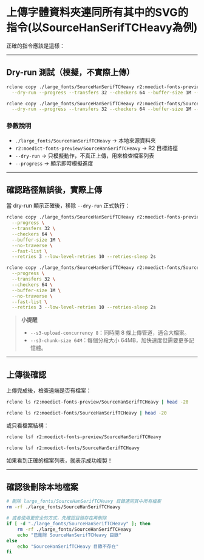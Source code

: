 # 上傳字體資料夾連同所有其中的SVG的指令(以SourceHanSerifTCHeavy為例)

正確的指令應該是這樣：

---

## **Dry-run 測試（模擬，不實際上傳）**

```bash
rclone copy ./large_fonts/SourceHanSerifTCHeavy r2:moedict-fonts-preview/SourceHanSerifTCHeavy \
  --dry-run --progress --transfers 32 --checkers 64 --buffer-size 1M --no-traverse --fast-list
```

```bash
rclone copy ./large_fonts/SourceHanSerifTCHeavy r2:moedict-fonts/SourceHanSerifTCHeavy \
  --dry-run --progress --transfers 32 --checkers 64 --buffer-size 1M --no-traverse --fast-list
```

### **參數說明**

* `./large_fonts/SourceHanSerifTCHeavy` → 本地來源資料夾
* `r2:moedict-fonts-preview/SourceHanSerifTCHeavy` → R2 目標路徑
* `--dry-run` → 只模擬動作，不真正上傳，用來檢查檔案列表
* `--progress` → 顯示即時模擬進度

---

## **確認路徑無誤後，實際上傳**

當 dry-run 顯示正確後，移除 `--dry-run` 正式執行：

```bash
rclone copy ./large_fonts/SourceHanSerifTCHeavy r2:moedict-fonts-preview/SourceHanSerifTCHeavy \
  --progress \
  --transfers 32 \
  --checkers 64 \
  --buffer-size 1M \
  --no-traverse \
  --fast-list \
  --retries 3 --low-level-retries 10 --retries-sleep 2s
```

```bash
rclone copy ./large_fonts/SourceHanSerifTCHeavy r2:moedict-fonts/SourceHanSerifTCHeavy \
  --progress \
  --transfers 32 \
  --checkers 64 \
  --buffer-size 1M \
  --no-traverse \
  --fast-list \
  --retries 3 --low-level-retries 10 --retries-sleep 2s
```

> **小提醒**
>
> * `--s3-upload-concurrency 8`：同時開 8 條上傳管道，適合大檔案。
> * `--s3-chunk-size 64M`：每個分段大小 64MB，加快速度但需要更多記憶體。

---

## **上傳後確認**

上傳完成後，檢查遠端是否有檔案：

```bash
rclone ls r2:moedict-fonts-preview/SourceHanSerifTCHeavy | head -20
```


```bash
rclone ls r2:moedict-fonts/SourceHanSerifTCHeavy | head -20
```

或只看檔案結構：

```bash
rclone lsf r2:moedict-fonts-preview/SourceHanSerifTCHeavy
```


```bash
rclone lsf r2:moedict-fonts/SourceHanSerifTCHeavy
```

如果看到正確的檔案列表，就表示成功複製！


---

## **確認後刪除本地檔案**

```bash
# 刪除 large_fonts/SourceHanSerifTCHeavy 目錄連同其中所有檔案
rm -rf ./large_fonts/SourceHanSerifTCHeavy

# 或者使用更安全的方式，先確認目錄存在再刪除
if [ -d "./large_fonts/SourceHanSerifTCHeavy" ]; then
    rm -rf ./large_fonts/SourceHanSerifTCHeavy
    echo "已刪除 SourceHanSerifTCHeavy 目錄"
else
    echo "SourceHanSerifTCHeavy 目錄不存在"
fi
```

